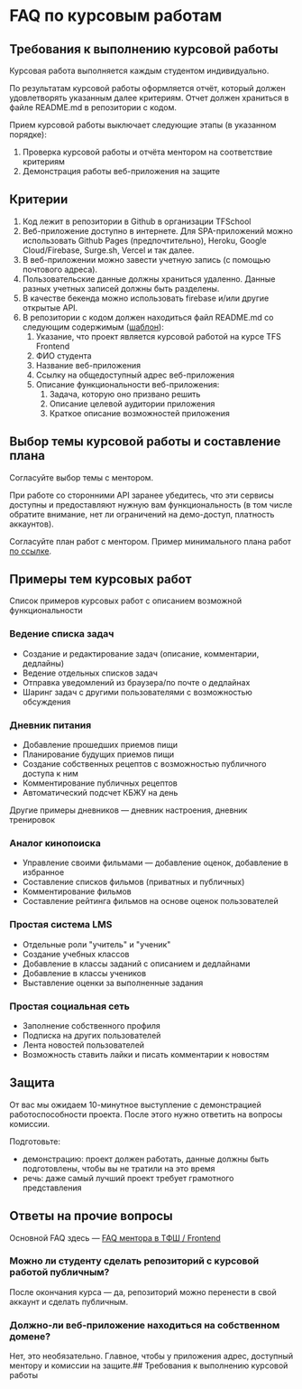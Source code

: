 # FAQ по курсовым работам
## Требования к выполнению курсовой работы

Курсовая работа выполняется каждым студентом индивидуально.

По результатам курсовой работы оформляется отчёт, который должен удовлетворять указанным далее критериям. Отчет должен храниться в файле README.md в репозитории с кодом.

Прием курсовой работы выключает следующие этапы (в указанном порядке):

1.  Проверка курсовой работы и отчёта ментором на соответствие критериям
2.  Демонстрация работы веб-приложения на защите

## Критерии

1.  Код лежит в репозитории в Github в организации TFSchool
2.  Веб-приложение доступно в интернете. Для SPA-приложений можно использовать Github Pages (предпочтительно), Heroku, Google Cloud/Firebase, Surge.sh, Vercel и так далее.
3.  В веб-приложении можно завести учетную запись (с помощью почтового адреса).
4.  Пользовательские данные должны храниться удаленно. Данные разных учетных записей должны быть разделены.
5.  В качестве бекенда можно использовать firebase и/или другие открытые API.
6.  В репозитории с кодом должен находиться файл README.md со следующим содержимым ([шаблон](https://github.com/TFSchool/coursework/blob/main/README-template.md)):
    1.  Указание, что проект является курсовой работой на курсе TFS Frontend
    2.  ФИО студента
    3.  Название веб-приложения
    4.  Ссылку на общедоступный адрес веб-приложения
    5.  Описание функциональности веб-приложения:
        1.  Задача, которую оно призвано решить
        2.  Описание целевой аудитории приложения
        3.  Краткое описание возможностей приложения

## Выбор темы курсовой работы и составление плана

Согласуйте выбор темы с ментором.

При работе со сторонними API заранее убедитесь, что эти сервисы доступны и предоставляют нужную вам функциональность (в том числе обратите внимание, нет ли ограничений на демо-доступ, платность аккаунтов).

Согласуйте план работ с ментором. Пример минимального плана работ [по ссылке](https://docs.google.com/document/d/1Nv5ee9ePKEfV9FlIf-KfA_cd61HN_Ty8tl41kE5z8QQ/edit).

## Примеры тем курсовых работ

Список примеров курсовых работ с описанием возможной функциональности

### Ведение списка задач

-   Создание и редактирование задач (описание, комментарии, дедлайны)
-   Ведение отдельных списков задач
-   Отправка уведомлений из браузера/по почте о дедлайнах
-   Шаринг задач с другими пользователями с возможностью обсуждения

### Дневник питания

-   Добавление прошедших приемов пищи
-   Планирование будущих приемов пищи
-   Создание собственных рецептов с возможностью публичного доступа к ним
-   Комментирование публичных рецептов
-   Автоматический подсчет КБЖУ на день

Другие примеры дневников — дневник настроения, дневник тренировок

### Аналог кинопоиска

-   Управление своими фильмами — добавление оценок, добавление в избранное
-   Составление списков фильмов (приватных и публичных)
-   Комментирование фильмов
-   Составление рейтинга фильмов на основе оценок пользователей

### Простая система LMS

-   Отдельные роли "учитель" и "ученик"
-   Создание учебных классов
-   Добавление в классы заданий с описанием и дедлайнами
-   Добавление в классы учеников
-   Выставление оценки за выполненные задания

### Простая социальная сеть

-   Заполнение собственного профиля
-   Подписка на других пользователей
-   Лента новостей пользователей
-   Возможность ставить лайки и писать комментарии к новостям

## Защита
От вас мы ожидаем 10-минутное выступление с демонстрацией работоспособности проекта. После этого нужно ответить на вопросы комиссии.

Подготовьте:

-   демонстрацию: проект должен работать, данные должны быть подготовлены, чтобы вы не тратили на это время
-   речь: даже самый лучший проект требует грамотного представления




## Ответы на прочие вопросы

Основной FAQ здесь — [FAQ ментора в ТФШ / Frontend](https://wiki.tcsbank.ru/pages/viewpage.action?pageId=1291224474)

### Можно ли студенту сделать репозиторий с курсовой работой публичным?

После окончания курса — да, репозиторий можно перенести в свой аккаунт и сделать публичным.

### Должно-ли веб-приложение находиться на собственном домене?

Нет, это необязательно. Главное, чтобы у приложения адрес, доступный ментору и комиссии на защите.## Требования к выполнению курсовой работы
